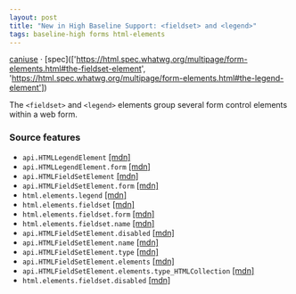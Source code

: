 ```yaml
---
layout: post
title: "New in High Baseline Support: <fieldset> and <legend>"
tags: baseline-high forms html-elements
---
```


[caniuse](https://caniuse.com/?search=fieldset) · [spec](['https://html.spec.whatwg.org/multipage/form-elements.html#the-fieldset-element', 'https://html.spec.whatwg.org/multipage/form-elements.html#the-legend-element'])

The `<fieldset>` and `<legend>` elements group several form control elements within a web form.

### Source features

- ``api.HTMLLegendElement`` [[mdn]](https://https://developer.mozilla.org/en-US/search?q=api.HTMLLegendElement)
- ``api.HTMLLegendElement.form`` [[mdn]](https://https://developer.mozilla.org/en-US/search?q=api.HTMLLegendElement.form)
- ``api.HTMLFieldSetElement`` [[mdn]](https://https://developer.mozilla.org/en-US/search?q=api.HTMLFieldSetElement)
- ``api.HTMLFieldSetElement.form`` [[mdn]](https://https://developer.mozilla.org/en-US/search?q=api.HTMLFieldSetElement.form)
- ``html.elements.legend`` [[mdn]](https://https://developer.mozilla.org/en-US/search?q=html.elements.legend)
- ``html.elements.fieldset`` [[mdn]](https://https://developer.mozilla.org/en-US/search?q=html.elements.fieldset)
- ``html.elements.fieldset.form`` [[mdn]](https://https://developer.mozilla.org/en-US/search?q=html.elements.fieldset.form)
- ``html.elements.fieldset.name`` [[mdn]](https://https://developer.mozilla.org/en-US/search?q=html.elements.fieldset.name)
- ``api.HTMLFieldSetElement.disabled`` [[mdn]](https://https://developer.mozilla.org/en-US/search?q=api.HTMLFieldSetElement.disabled)
- ``api.HTMLFieldSetElement.name`` [[mdn]](https://https://developer.mozilla.org/en-US/search?q=api.HTMLFieldSetElement.name)
- ``api.HTMLFieldSetElement.type`` [[mdn]](https://https://developer.mozilla.org/en-US/search?q=api.HTMLFieldSetElement.type)
- ``api.HTMLFieldSetElement.elements`` [[mdn]](https://https://developer.mozilla.org/en-US/search?q=api.HTMLFieldSetElement.elements)
- ``api.HTMLFieldSetElement.elements.type_HTMLCollection`` [[mdn]](https://https://developer.mozilla.org/en-US/search?q=api.HTMLFieldSetElement.elements.type_HTMLCollection)
- ``html.elements.fieldset.disabled`` [[mdn]](https://https://developer.mozilla.org/en-US/search?q=html.elements.fieldset.disabled)
